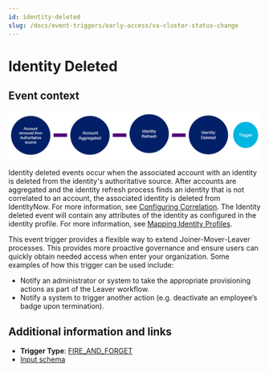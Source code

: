 ```yaml
---
id: identity-deleted
slug: /docs/event-triggers/early-access/va-cluster-status-change
---
```


# Identity Deleted

## Event context

![Flow](./img/identity-deleted-path.png)

Identity deleted events occur when the associated account with an identity is deleted from the identity's authoritative source. After accounts are aggregated and the identity refresh process finds an identity that is not correlated to an account, the associated identity is deleted from IdentityNow. For more information, see [Configuring Correlation](https://community.sailpoint.com/t5/Connectors/Configuring-Correlation/ta-p/74045). The Identity deleted event will contain any attributes of the identity as configured in the identity profile. For more information, see [Mapping Identity Profiles](https://community.sailpoint.com/t5/Admin-Help/Mapping-Identity-Profiles/ta-p/77877).

This event trigger provides a flexible way to extend Joiner-Mover-Leaver processes. This provides more proactive governance and ensure users can quickly obtain needed access when enter your organization. Some examples of how this trigger can be used include:

- Notify an administrator or system to take the appropriate provisioning actions as part of the Leaver workflow.
- Notify a system to trigger another action (e.g. deactivate an employee’s badge upon termination).

## Additional information and links

- **Trigger Type**: [FIRE_AND_FORGET](../trigger-types.md#fire-and-forget)
- [Input schema](https://developer.sailpoint.com/apis/beta/#section/Identity-Deleted-Event-Trigger-Input)
